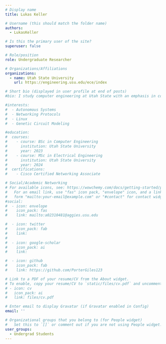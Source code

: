 ```yaml
---
# Display name
title: Lukas Keller

# Username (this should match the folder name)
authors:
  - LukasKeller

# Is this the primary user of the site?
superuser: false

# Role/position
role: Undergraduate Researcher

# Organizations/Affiliations
organizations:
  - name: Utah State University
    url: https://engineering.usu.edu/ece/index

# Short bio (displayed in user profile at end of posts)
#bio: I study computer engineering at Utah State with an emphasis in controls. However, my research interests have led me into studying stochastic systems and Markov chain analysis outside of the classroom.

#interests:
#  - Autonomous Systems
#  - Networking Protocols
#  - Linux
#  - Genetic Circuit Modeling

#education:
#  courses:
#    - course: BSc in Computer Engineering
#      institution: Utah State University
#      year: 2023
#    - course: MSc in Electrical Engineering
#      institution: Utah State University
#      year: 2024
#  certifications:
#    - Cisco Certified Networking Associate

# Social/Academic Networking
# For available icons, see: https://wowchemy.com/docs/getting-started/page-builder/#icons
#   For an email link, use "fas" icon pack, "envelope" icon, and a link in the
#   form "mailto:your-email@example.com" or "#contact" for contact widget.
#social:
#  - icon: envelope
#    icon_pack: fas
#    link: mailto:a02310481@aggies.usu.edu

#  - icon: twitter
#    icon_pack: fab
#    link:
#
#  - icon: google-scholar
#    icon_pack: ai
#    link:

#  - icon: github
#    icon_pack: fab
#    link: https://github.com/PorterGiles123

# Link to a PDF of your resume/CV from the About widget.
# To enable, copy your resume/CV to `static/files/cv.pdf` and uncomment the lines below.
# - icon: cv
#   icon_pack: ai
#   link: files/cv.pdf

# Enter email to display Gravatar (if Gravatar enabled in Config)
email: ''

# Organizational groups that you belong to (for People widget)
#   Set this to `[]` or comment out if you are not using People widget.
user_groups:
  - Undergrad Students
---
```

